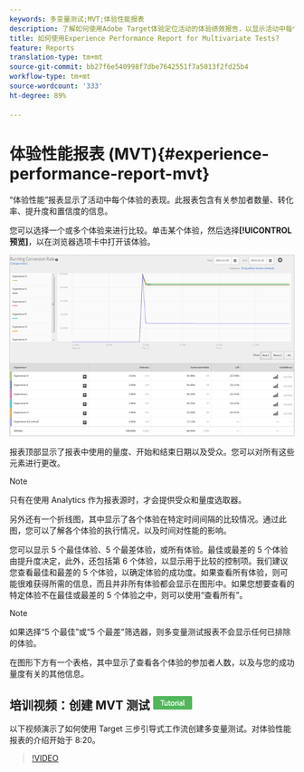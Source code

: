 ```yaml
---
keywords: 多变量测试;MVT;体验性能报表
description: 了解如何使用Adobe Target体验定位活动的体验绩效报告，以显示活动中每个体验的表现。
title: 如何使用Experience Performance Report for Multivariate Tests?
feature: Reports
translation-type: tm+mt
source-git-commit: bb27f6e540998f7dbe7642551f7a5013f2fd25b4
workflow-type: tm+mt
source-wordcount: '333'
ht-degree: 89%

---
```



# 体验性能报表 (MVT){#experience-performance-report-mvt}

“体验性能”报表显示了活动中每个体验的表现。此报表包含有关参加者数量、转化率、提升度和置信度的信息。

您可以选择一个或多个体验来进行比较。单击某个体验，然后选择&#x200B;**[!UICONTROL 预览]**，以在浏览器选项卡中打开该体验。

![](assets/experienceperformancetable.png)

报表顶部显示了报表中使用的量度、开始和结束日期以及受众。您可以对所有这些元素进行更改。

>[!NOTE]
>
>只有在使用 Analytics 作为报表源时，才会提供受众和量度选取器。

另外还有一个折线图，其中显示了各个体验在特定时间间隔的比较情况。通过此图，您可以了解各个体验的执行情况，以及时间对性能的影响。

您可以显示 5 个最佳体验、5 个最差体验，或所有体验。最佳或最差的 5 个体验由提升度决定，此外，还包括第 6 个体验，以显示用于比较的控制项。我们建议您查看最佳和最差的 5 个体验，以确定体验的成功度。如果查看所有体验，则可能很难获得所需的信息，而且并非所有体验都会显示在图形中。如果您想要查看的特定体验不在最佳或最差的 5 个体验之中，则可以使用“查看所有”。

>[!NOTE]
>
>如果选择“5 个最佳”或“5 个最差”筛选器，则多变量测试报表不会显示任何已排除的体验。

在图形下方有一个表格，其中显示了查看各个体验的参加者人数，以及与您的成功量度有关的其他信息。

## 培训视频：创建 MVT 测试  ![教程徽章](/help/assets/tutorial.png)

以下视频演示了如何使用 Target 三步引导式工作流创建多变量测试。对体验性能报表的介绍开始于 8:20。

>[!VIDEO](https://video.tv.adobe.com/v/17395)